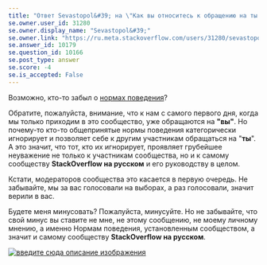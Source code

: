 ```yaml
---
title: "Ответ Sevastopol&#39; на \"Как вы относитесь к обращению на ты от незнакомцев?\""
se.owner.user_id: 31280
se.owner.display_name: "Sevastopol&#39;"
se.owner.link: "https://ru.meta.stackoverflow.com/users/31280/sevastopol"
se.answer_id: 10179
se.question_id: 10166
se.post_type: answer
se.score: -4
se.is_accepted: False
---
```

<p>Возможно, кто-то забыл о <a href="https://ru.meta.stackoverflow.com/conduct">нормах поведения</a>?</p>

<p>Обратите, пожалуйста, внимание, что к нам с самого первого дня, когда мы только приходим в это сообщество, уже обращаются на <strong>"вы"</strong>. Но почему-то кто-то общепринятые нормы поведения категорически игнорирует и позволяет себе к другим участникам обращаться на "<strong>ты</strong>". А это значит, что тот, кто их игнорирует, проявляет грубейшее неуважение не только к участникам сообщества, но и к самому сообществу <strong>StackOverflow на русском</strong> и его руководству в целом.</p>

<p>Кстати, модераторов сообщества это касается в первую очередь. Не забывайте, мы за вас голосовали на выборах, а раз голосовали, значит верили в вас.</p>

<p>Будете меня минусовать? Пожалуйста, минусуйте. Но не забывайте, что свой минус вы ставите не мне, не этому сообщению, не моему личному мнению, а именно Нормам поведения, установленным сообществом, а значит и самому сообществу <strong>StackOverflow на русском</strong>.</p>

<p><a href="https://i.stack.imgur.com/uJQCp.jpg" rel="nofollow noreferrer"><img src="https://i.stack.imgur.com/uJQCp.jpg" alt="введите сюда описание изображения"></a></p>
